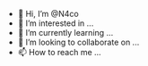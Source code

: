 - 👋 Hi, I’m @N4co
- 👀 I’m interested in ...
- 🌱 I’m currently learning ...
- 💞️ I’m looking to collaborate on ...
- 📫 How to reach me ...

<!---
N4co/N4co is a ✨ special ✨ repository because its `README.md` (this file) appears on your GitHub profile.
You can click the Preview link to take a look at your changes.
--->
